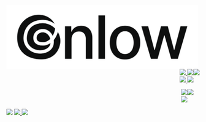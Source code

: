 <img align=left width=500px src="https://raw.githubusercontent.com/gnlow/gnlow/master/identity/gnlow/banner_210831.png"/>

<p align=right>
  <img align=right height=65px src="https://sensa-co.s3-eu-west-1.amazonaws.com/emojis/Heart.svg"/>
  <a href="https://vercel.com">
    <img height=30px src="https://img.shields.io/badge/Vercel-000000?style=for-the-badge&logo=vercel&logoColor=fff"/>
  </a>
  <a href="https://deno.land">
    <img height=30px src="https://img.shields.io/badge/Deno-000000?style=for-the-badge&logo=deno&logoColor=fff"/>
  </a>
  <br/>
  <a href="https://www.typescriptlang.org">
    <img height=30px src="https://img.shields.io/badge/​  TS  ​-007ACC?style=for-the-badge&logo=typescript&logoColor=fff"/>
  </a>
  <a href="https://svelte.dev">
    <img height=30px src="https://img.shields.io/badge/​ Svelte ​-FF3E00?style=for-the-badge&logo=svelte&logoColor=fff"/>
  </a>
</p>

<p align=right>
  <img align=right height=65px src="https://sensa-co.s3-eu-west-1.amazonaws.com/emojis/Pencil.svg"/>
  <a href="https://ent2.ml">
    <img height=30px src="https://img.shields.io/badge/2018~2020-​ Ent2.ml-E05A54?style=for-the-badge&labelColor=E05A54"/>
  </a>
  <br/>
  <a href="https://github.com/randkid/Randkid">
    <img height=30px src="https://img.shields.io/badge/2020~2021-Randkid-FFCB4C?style=for-the-badge&labelColor=FFCB4C"/>
  </a>
</p>

<p align=left>
  <img src="https://via.placeholder.com/27/fff/fff"/>
  <a href="https://github.com/gnlow?tab=repositories">
    <img height=30px src="https://img.shields.io/github/stars/gnlow?color=181717&logo=github&style=for-the-badge&labelColor=eee&logoColor=181717"/>
  </a>
  <a href="https://solved.ac/profile/gnlowing">
    <img height=30px src="https://img.shields.io/badge/solved.ac-B5-9d4900?style=for-the-badge&labelColor=eee"/>
  </a>
</p>
